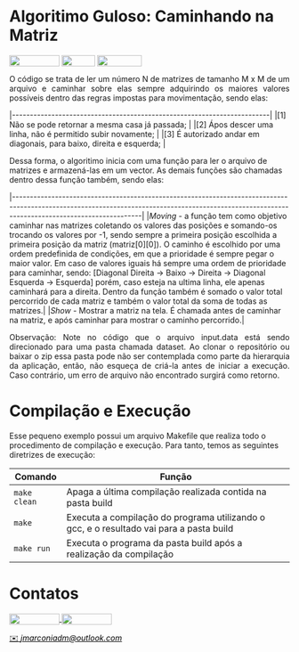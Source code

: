 # Algoritimo Guloso: Caminhando na Matriz

<div style="display: inline-block;">
<img align="center" height="20px" width="90px" src="https://img.shields.io/badge/Maintained%3F-yes-green.svg"/> 
<img align="center" height="20px" width="60px" src="https://img.shields.io/badge/C%2B%2B-00599C?style=for-the-badge&logo=c%2B%2B&logoColor=white"/> 
<img align="center" height="20px" width="80px" src="https://img.shields.io/badge/Made%20for-VSCode-1f425f.svg"/> 
</a> 
</div>

<p> </p>
<p> </p>


<p align="justify">
O código se trata de ler um número N de matrizes de tamanho M x M de um arquivo e caminhar sobre elas sempre adquirindo os maiores valores possíveis dentro das regras impostas para movimentação, sendo elas:
  
|------------------------------------------------------------------------|
|[1]  Não se pode retornar a mesma casa já passada;                      |
|[2]  Ápos descer uma linha, não é permitido subir novamente;            |
|[3]  É autorizado andar em diagonais, para baixo, direita e esquerda;   |

Dessa forma, o algoritimo inicia com uma função para ler o arquivo de matrizes e armazená-las em um vector. As demais funções são chamadas dentro dessa função também, sendo elas:
  
|------------------------------------------------------------------------------------------------------------------------------------------------------------------------------------------------|
|<i>Moving</i> - a função tem como objetivo caminhar nas matrizes coletando os valores das posições e somando-os trocando os valores por -1, sendo sempre a primeira posição escolhida a primeira posição da matriz (matriz[0][0]). O caminho é escolhido por uma ordem predefinida de condições, em que a prioridade é sempre pegar o maior valor. Em caso de valores iguais há sempre uma ordem de prioridade para caminhar, sendo: [Diagonal Direita -> Baixo -> Direita -> Diagonal Esquerda -> Esquerda] porém, caso esteja na ultima linha, ele apenas caminhará para a direita. Dentro da função também é somado o valor total percorrido de cada matriz e também o valor total da soma de todas as matrizes.|
|<i>Show</i> - Mostrar a matriz na tela. É chamada antes de caminhar na matriz, e após caminhar para mostrar o caminho percorrido.|

</p>

<p align="justify">
<span color="red">Observação:</span> Note no código que o arquivo input.data está sendo direcionado para uma pasta chamada dataset. Ao clonar o repositório ou baixar o zip essa pasta pode não ser contemplada como parte da hierarquia da aplicação, então, não esqueça de criá-la antes de iniciar a execução. Caso contrário, um erro de arquivo não encontrado surgirá como retorno.
</p>


# Compilação e Execução

Esse pequeno exemplo possui um arquivo Makefile que realiza todo o procedimento de compilação e execução. Para tanto, temos as seguintes diretrizes de execução:


| Comando                |  Função                                                                                           |                     
| -----------------------| ------------------------------------------------------------------------------------------------- |
|  `make clean`          | Apaga a última compilação realizada contida na pasta build                                        |
|  `make`                | Executa a compilação do programa utilizando o gcc, e o resultado vai para a pasta build           |
|  `make run`            | Executa o programa da pasta build após a realização da compilação                                 |


# Contatos

<div style="display: inline-block;">
<a href="https://t.me/jmarconia">
<img align="center" height="20px" width="90px" src="https://img.shields.io/badge/Telegram-2CA5E0?style=for-the-badge&logo=telegram&logoColor=white"/> 
</a>

<a href="https://www.linkedin.com/in/jmarconi-almeida/">
<img align="center" height="20px" width="90px" src="https://img.shields.io/badge/LinkedIn-0077B5?style=for-the-badge&logo=linkedin&logoColor=white"/>
</a>

</div>

<p> </p>


<a style="color:black" href="mailto:jmarconiadm@outlook.com?subject=[GitHub]%20Source%20Dynamic%20Lists">
✉️ <i>jmarconiadm@outlook.com</i>
</a>
